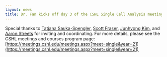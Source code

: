```yaml
---
layout: news
title: Dr. Fan kicks off day 3 of the CSHL Single Cell Analysis meeting with her invited talk on Computational Approaches for Spatial Transcriptomic Data Analysis. 
---
```


Special thanks to [Tatjana Sauka-Spengler](http://www.tsslab.co.uk/), [Scott Fraser](https://bioimage.usc.edu/sefraser.html), [Junhyong Kim](https://kim.bio.upenn.edu/), and [Aaron Streets](http://streetslab.berkeley.edu/) for inviting and coordinating. For more details, please see the CSHL meetings and courses program page: [https://meetings.cshl.edu/meetings.aspx?meet=single&year=21](https://meetings.cshl.edu/meetings.aspx?meet=single&year=21)
